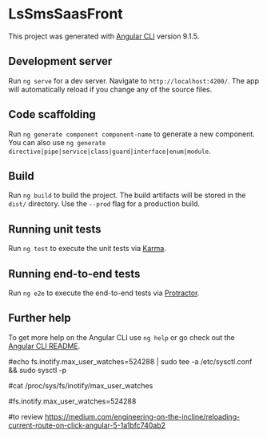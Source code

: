 # LsSmsSaasFront

This project was generated with [Angular CLI](https://github.com/angular/angular-cli) version 9.1.5.

## Development server

Run `ng serve` for a dev server. Navigate to `http://localhost:4200/`. The app will automatically reload if you change any of the source files.

## Code scaffolding

Run `ng generate component component-name` to generate a new component. You can also use `ng generate directive|pipe|service|class|guard|interface|enum|module`.

## Build

Run `ng build` to build the project. The build artifacts will be stored in the `dist/` directory. Use the `--prod` flag for a production build.

## Running unit tests

Run `ng test` to execute the unit tests via [Karma](https://karma-runner.github.io).

## Running end-to-end tests

Run `ng e2e` to execute the end-to-end tests via [Protractor](http://www.protractortest.org/).

## Further help

To get more help on the Angular CLI use `ng help` or go check out the [Angular CLI README](https://github.com/angular/angular-cli/blob/master/README.md).

#echo fs.inotify.max_user_watches=524288 | sudo tee -a /etc/sysctl.conf && sudo sysctl -p

#cat /proc/sys/fs/inotify/max_user_watches

#fs.inotify.max_user_watches=524288

#to review
https://medium.com/engineering-on-the-incline/reloading-current-route-on-click-angular-5-1a1bfc740ab2